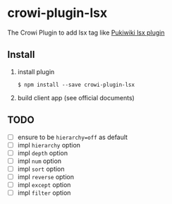 # crowi-plugin-lsx
The Crowi Plugin to add lsx tag like [Pukiwiki lsx plugin](http://ukiya.sakura.ne.jp/index.php?PukiWiki%2F1.4%2F%E3%83%9E%E3%83%8B%E3%83%A5%E3%82%A2%E3%83%AB%2F%E3%83%97%E3%83%A9%E3%82%B0%E3%82%A4%E3%83%B3%2F%E7%8B%AC%E8%87%AA%E3%81%AB%E8%BF%BD%E5%8A%A0%E3%81%97%E3%81%9F%E3%82%82%E3%81%AE%2Flsx)

Install
--------

1. install plugin

    ```
    $ npm install --save crowi-plugin-lsx
    ```

1. build client app (see official documents)

TODO
----

- [ ] ensure to be `hierarchy=off` as default
- [ ] impl `hierarchy` option
- [ ] impl `depth` option
- [ ] impl `num` option
- [ ] impl `sort` option
- [ ] impl `reverse` option
- [ ] impl `except` option
- [ ] impl `filter` option
